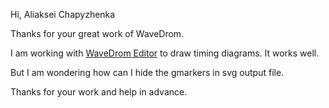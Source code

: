 Hi, Aliaksei Chapyzhenka

Thanks for your great work of WaveDrom.

I am working with [WaveDrom Editor](https://wavedrom.com/editor.html) to draw timing diagrams. It works well. 

But I am wondering how can I hide the gmarkers in svg output file. 

Thanks for your work and help in advance. 
